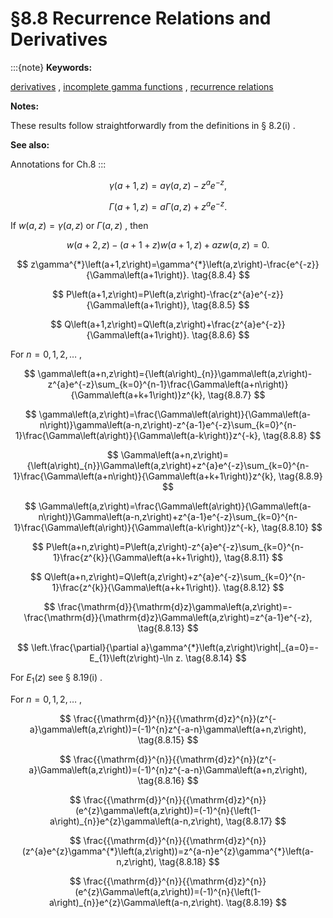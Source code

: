 # §8.8 Recurrence Relations and Derivatives

:::{note}
**Keywords:**

[derivatives](http://dlmf.nist.gov/search/search?q=derivatives) , [incomplete gamma functions](http://dlmf.nist.gov/search/search?q=incomplete%20gamma%20functions) , [recurrence relations](http://dlmf.nist.gov/search/search?q=recurrence%20relations)

**Notes:**

These results follow straightforwardly from the definitions in § 8.2(i) .

**See also:**

Annotations for Ch.8
:::


<a id="E1"></a>
$$
\gamma\left(a+1,z\right)=a\gamma\left(a,z\right)-z^{a}e^{-z}, \tag{8.8.1}
$$


<a id="E2"></a>
$$
\Gamma\left(a+1,z\right)=a\Gamma\left(a,z\right)+z^{a}e^{-z}. \tag{8.8.2}
$$

If $w(a,z)=\gamma\left(a,z\right)$ or $\Gamma\left(a,z\right)$ , then


<a id="E3"></a>
$$
w(a+2,z)-(a+1+z)w(a+1,z)+azw(a,z)=0. \tag{8.8.3}
$$


<a id="E4"></a>
$$
z\gamma^{*}\left(a+1,z\right)=\gamma^{*}\left(a,z\right)-\frac{e^{-z}}{\Gamma\left(a+1\right)}. \tag{8.8.4}
$$


<a id="E5"></a>
$$
P\left(a+1,z\right)=P\left(a,z\right)-\frac{z^{a}e^{-z}}{\Gamma\left(a+1\right)}, \tag{8.8.5}
$$


<a id="E6"></a>
$$
Q\left(a+1,z\right)=Q\left(a,z\right)+\frac{z^{a}e^{-z}}{\Gamma\left(a+1\right)}. \tag{8.8.6}
$$

For $n=0,1,2,\dots$ ,


<a id="E7"></a>
$$
\gamma\left(a+n,z\right)={\left(a\right)_{n}}\gamma\left(a,z\right)-z^{a}e^{-z}\sum_{k=0}^{n-1}\frac{\Gamma\left(a+n\right)}{\Gamma\left(a+k+1\right)}z^{k}, \tag{8.8.7}
$$


<a id="E8"></a>
$$
\gamma\left(a,z\right)=\frac{\Gamma\left(a\right)}{\Gamma\left(a-n\right)}\gamma\left(a-n,z\right)-z^{a-1}e^{-z}\sum_{k=0}^{n-1}\frac{\Gamma\left(a\right)}{\Gamma\left(a-k\right)}z^{-k}, \tag{8.8.8}
$$


<a id="E9"></a>
$$
\Gamma\left(a+n,z\right)={\left(a\right)_{n}}\Gamma\left(a,z\right)+z^{a}e^{-z}\sum_{k=0}^{n-1}\frac{\Gamma\left(a+n\right)}{\Gamma\left(a+k+1\right)}z^{k}, \tag{8.8.9}
$$


<a id="E10"></a>
$$
\Gamma\left(a,z\right)=\frac{\Gamma\left(a\right)}{\Gamma\left(a-n\right)}\Gamma\left(a-n,z\right)+z^{a-1}e^{-z}\sum_{k=0}^{n-1}\frac{\Gamma\left(a\right)}{\Gamma\left(a-k\right)}z^{-k}, \tag{8.8.10}
$$


<a id="E11"></a>
$$
P\left(a+n,z\right)=P\left(a,z\right)-z^{a}e^{-z}\sum_{k=0}^{n-1}\frac{z^{k}}{\Gamma\left(a+k+1\right)}, \tag{8.8.11}
$$


<a id="E12"></a>
$$
Q\left(a+n,z\right)=Q\left(a,z\right)+z^{a}e^{-z}\sum_{k=0}^{n-1}\frac{z^{k}}{\Gamma\left(a+k+1\right)}. \tag{8.8.12}
$$


<a id="E13"></a>
$$
\frac{\mathrm{d}}{\mathrm{d}z}\gamma\left(a,z\right)=-\frac{\mathrm{d}}{\mathrm{d}z}\Gamma\left(a,z\right)=z^{a-1}e^{-z}, \tag{8.8.13}
$$


<a id="E14"></a>
$$
\left.\frac{\partial}{\partial a}\gamma^{*}\left(a,z\right)\right|_{a=0}=-E_{1}\left(z\right)-\ln z. \tag{8.8.14}
$$

For $E_{1}\left(z\right)$ see § 8.19(i) .

For $n=0,1,2,\dots$ ,


<a id="E15"></a>
$$
\frac{{\mathrm{d}}^{n}}{{\mathrm{d}z}^{n}}(z^{-a}\gamma\left(a,z\right))=(-1)^{n}z^{-a-n}\gamma\left(a+n,z\right), \tag{8.8.15}
$$


<a id="E16"></a>
$$
\frac{{\mathrm{d}}^{n}}{{\mathrm{d}z}^{n}}(z^{-a}\Gamma\left(a,z\right))=(-1)^{n}z^{-a-n}\Gamma\left(a+n,z\right), \tag{8.8.16}
$$


<a id="E17"></a>
$$
\frac{{\mathrm{d}}^{n}}{{\mathrm{d}z}^{n}}(e^{z}\gamma\left(a,z\right))=(-1)^{n}{\left(1-a\right)_{n}}e^{z}\gamma\left(a-n,z\right), \tag{8.8.17}
$$


<a id="E18"></a>
$$
\frac{{\mathrm{d}}^{n}}{{\mathrm{d}z}^{n}}(z^{a}e^{z}\gamma^{*}\left(a,z\right))=z^{a-n}e^{z}\gamma^{*}\left(a-n,z\right), \tag{8.8.18}
$$


<a id="E19"></a>
$$
\frac{{\mathrm{d}}^{n}}{{\mathrm{d}z}^{n}}(e^{z}\Gamma\left(a,z\right))=(-1)^{n}{\left(1-a\right)_{n}}e^{z}\Gamma\left(a-n,z\right). \tag{8.8.19}
$$
